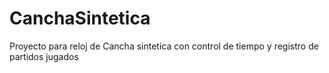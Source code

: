 # CanchaSintetica
Proyecto para reloj de Cancha sintetica con control de tiempo y registro de partidos jugados
